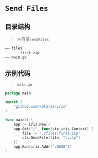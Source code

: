 # `Send Files`
## 目录结构
> 主目录`sendFiles`
```html
—— files
    —— first.zip
—— main.go
```
## 示例代码
> `main.go`
```go
package main

import (
	"github.com/kataras/iris"
)

func main() {
	app := iris.New()
	app.Get("/", func(ctx iris.Context) {
		file := "./files/first.zip"
		ctx.SendFile(file, "c.zip")
	})
	app.Run(iris.Addr(":8080"))
}
```